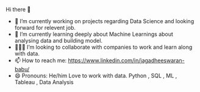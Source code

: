Hi there 👋
- 👀 I’m currently working on projects regarding Data Science and looking forward for relevent job.
- 🌱 I’m currently learning deeply about Machine Learnings about analysing data and building model.
- 🧑‍🤝‍🧑 I’m looking to collaborate with companies to work and learn along with data.
- 📫 How to reach me: https://www.linkedin.com/in/jagadheeswaran-babu/
- 😄 Pronouns: He/him
  Love to work with data.
  Python , SQL , ML , Tableau , Data Analysis


<!---
jagadheeswaranb/jagadheeswaranb is a ✨ special ✨ repository because its `README.md` (this file) appears on your GitHub profile.
You can click the Preview link to take a look at your changes.
--->
